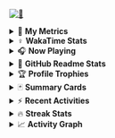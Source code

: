 [![🐙](https://hits.seeyoufarm.com/api/count/incr/badge.svg?url=https%3A%2F%2Fgithub.com%2Fktnkk%2Fhit-counter&count_bg=%23070707&title_bg=%23070707&icon=&icon_color=%23E7E7E7&title=visitors&edge_flat=true)](https://hits.seeyoufarm.com)

<details>
  <summary>🎼 <strong>My Metrics</strong></summary>
  
  <br>
  
 ![🐳](https://github.com/ktnkk/ktnkk/blob/main/github-metrics.svg)
  
  ***
</details>

<details>
  <summary>♀️ <strong>WakaTime Stats</strong></summary>
  
  <br>
  
<!--START_SECTION:waka-->
**🐱 My GitHub Data** 

> 🏆 1,604 Contributions in the Year 2021
 > 
> 📦 1.7 MB Used in GitHub's Storage 
 > 
> 💼 Opted to Hire
 > 
> 📜 9 Public Repositories 
 > 
> 🔑 23 Private Repositories  
 > 
**I'm a Night 🦉** 

```text
🌞 Morning    663 commits    ██████████░░░░░░░░░░░░░░░   41.26% 
🌆 Daytime    99 commits     █░░░░░░░░░░░░░░░░░░░░░░░░   6.16% 
🌃 Evening    373 commits    █████░░░░░░░░░░░░░░░░░░░░   23.21% 
🌙 Night      472 commits    ███████░░░░░░░░░░░░░░░░░░   29.37%

```
📅 **I'm Most Productive on Wednesday** 

```text
Monday       210 commits    ███░░░░░░░░░░░░░░░░░░░░░░   13.07% 
Tuesday      230 commits    ███░░░░░░░░░░░░░░░░░░░░░░   14.31% 
Wednesday    261 commits    ████░░░░░░░░░░░░░░░░░░░░░   16.24% 
Thursday     241 commits    ███░░░░░░░░░░░░░░░░░░░░░░   15.0% 
Friday       259 commits    ████░░░░░░░░░░░░░░░░░░░░░   16.12% 
Saturday     234 commits    ███░░░░░░░░░░░░░░░░░░░░░░   14.56% 
Sunday       172 commits    ██░░░░░░░░░░░░░░░░░░░░░░░   10.7%

```


📊 **This Week I Spent My Time On** 

```text
⌚︎ Time Zone: America/New_York

💬 Programming Languages: 
Other                    64 hrs 59 mins      █████████████████████░░░░   84.54% 
JavaScript               6 hrs 16 mins       ██░░░░░░░░░░░░░░░░░░░░░░░   8.17% 
Markdown                 2 hrs 56 mins       █░░░░░░░░░░░░░░░░░░░░░░░░   3.83% 
YAML                     45 mins             ░░░░░░░░░░░░░░░░░░░░░░░░░   0.99% 
JSON                     44 mins             ░░░░░░░░░░░░░░░░░░░░░░░░░   0.97%

🔥 Editors: 
Browser                  63 hrs 49 mins      ████████████████████░░░░░   83.03% 
IntelliJ                 13 hrs 2 mins       ████░░░░░░░░░░░░░░░░░░░░░   16.97%

💻 Operating System: 
Mac                      76 hrs 52 mins      █████████████████████████   100.0%

```


 Last Updated on 06/10/2021
<!--END_SECTION:waka-->
  
  ***
</details>


<details>
  <summary>🎧 <strong>Now Playing</strong></summary>
  
  <br>
  
 [![🐟](https://spotify-github-profile.vercel.app/api/view?uid=31ybvkrtg6lpzufa4ap3lug3xjfy&cover_image=true&theme=default)](https://open.spotify.com/user/31ybvkrtg6lpzufa4ap3lug3xjfy?si=4d057bb568954fa5)
  
  ***
</details>

<details>
  <summary>🌟 <strong>GitHub Readme Stats</strong></summary>
  
  <br>
  
 <p align="left"> 
  <img alt="🐠" src="https://github-readme-stats.vercel.app/api?username=ktnkk&count_private=true&show_icons=true&theme=dark&include_all_commits=true" />
  <img alt="🐟" src="https://github-readme-stats.vercel.app/api/top-langs/?username=ktnkk&layout=compact&theme=dark&langs_count=10&hide=HTML,CSS,SCSS" />
</p>
  
  ***
</details>

<details>
  <summary>🏆 <strong>Profile Trophies</strong></summary>
  
  <br>
  
  [![🐬](https://github-profile-trophy.vercel.app/?username=ktnkk&rank=SECRET,SSS,SS,S,AAA,AA,A&theme=darkhub&row=1&margin-w=10&no-bg=true)](https://github.com/ryo-ma/github-profile-trophy)
  
  ***
</details>

<details>
  <summary>🃏 <strong>Summary Cards</strong></summary>
  
  <br>
  
  ![🐋](https://github-profile-summary-cards.vercel.app/api/cards/profile-details?username=ktnkk&theme=github_dark)
  ![🦑](https://github-profile-summary-cards.vercel.app/api/cards/repos-per-language?username=ktnkk&theme=github_dark)
  ![🦭](https://github-profile-summary-cards.vercel.app/api/cards/most-commit-language?username=ktnkk&theme=github_dark)
  ![🦀](https://github-profile-summary-cards.vercel.app/api/cards/stats?username=ktnkk&theme=github_dark)
  ![🦈](https://github-profile-summary-cards.vercel.app/api/cards/productive-time?username=ktnkk&theme=github_dark)
  
  ***
</details>

<details>
  <summary>⚡ <strong>Recent Activities</strong></summary>
  
  <br>
  
  <!--START_SECTION:activity-->
1. 🎉 Merged PR [#91](https://github.com/ktnkk/blog/pull/91) in [ktnkk/blog](https://github.com/ktnkk/blog)
2. 🎉 Merged PR [#89](https://github.com/ktnkk/blog/pull/89) in [ktnkk/blog](https://github.com/ktnkk/blog)
3. 🎉 Merged PR [#88](https://github.com/ktnkk/blog/pull/88) in [ktnkk/blog](https://github.com/ktnkk/blog)
4. 🎉 Merged PR [#87](https://github.com/ktnkk/blog/pull/87) in [ktnkk/blog](https://github.com/ktnkk/blog)
5. 🎉 Merged PR [#86](https://github.com/ktnkk/blog/pull/86) in [ktnkk/blog](https://github.com/ktnkk/blog)
6. 🎉 Merged PR [#85](https://github.com/ktnkk/blog/pull/85) in [ktnkk/blog](https://github.com/ktnkk/blog)
7. 🎉 Merged PR [#84](https://github.com/ktnkk/blog/pull/84) in [ktnkk/blog](https://github.com/ktnkk/blog)
8. 🎉 Merged PR [#83](https://github.com/ktnkk/blog/pull/83) in [ktnkk/blog](https://github.com/ktnkk/blog)
9. 🎉 Merged PR [#82](https://github.com/ktnkk/blog/pull/82) in [ktnkk/blog](https://github.com/ktnkk/blog)
10. 🎉 Merged PR [#81](https://github.com/ktnkk/blog/pull/81) in [ktnkk/blog](https://github.com/ktnkk/blog)
<!--END_SECTION:activity-->
  
***
</details>

<details>
  <summary>🔥 <strong>Streak Stats</strong></summary>
  
  <br>
  
  [![🐠](http://github-readme-streak-stats.herokuapp.com?user=ktnkk&theme=dark)](https://git.io/streak-stats)
  
  ***
</details>

<details>
  <summary>📈 <strong>Activity Graph</strong></summary>
  
  <br>
  
  [![🐡](https://activity-graph.herokuapp.com/graph?username=ktnkk&theme=xcode)](https://github.com/ashutosh00710/github-readme-activity-graph)
  
  ***
</details>
